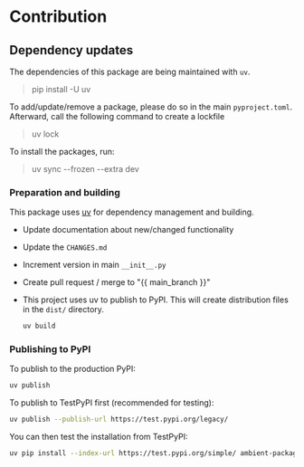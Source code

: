 # Contribution

## Dependency updates

The dependencies of this package are being maintained with `uv`.

> pip install -U uv

To add/update/remove a package, please do so in the main `pyproject.toml`. Afterward, call the following command to
create a lockfile

> uv lock

To install the packages, run:

> uv sync --frozen --extra dev

### Preparation and building

This package uses [uv](https://github.com/astral-sh/uv) for dependency management and building.

- Update documentation about new/changed functionality

- Update the `CHANGES.md`

- Increment version in main `__init__.py`

- Create pull request / merge to "{{ main_branch }}"

- This project uses uv to publish to PyPI. This will create distribution files in the `dist/` directory.

  ```bash
  uv build
  ```

### Publishing to PyPI

To publish to the production PyPI:

```bash
uv publish
```

To publish to TestPyPI first (recommended for testing):

```bash
uv publish --publish-url https://test.pypi.org/legacy/
```

You can then test the installation from TestPyPI:

```bash
uv pip install --index-url https://test.pypi.org/simple/ ambient-package-update
```
